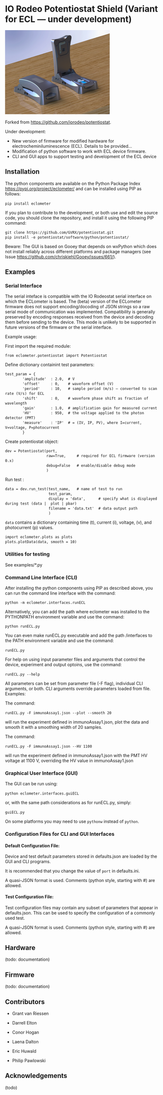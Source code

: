 # IO Rodeo Potentiostat Shield (Variant for ECL — under development)

![Alt text](assets/ECLometer_med.png)

Forked from https://github.com/iorodeo/potentiostat. 

Under development:
  - New version of firmware for modified hardware for electrocheminiluminescence (ECL). Details to be provided...
  - Modification of python software to work with ECL device firmware.
  - CLI and GUI apps to support testing and development of the ECL device


## Installation


The python components are available on the 
Python Package Index <https://pypi.org/project/eclometer/> and can be
installed using PIP as follows:

```pip install eclometer```


If you plan to contribute to the development, or both use and edit the source code, you should clone the repository, and install it using the following PIP command:


``` 
git clone https://github.com/GVRX/potentiostat.git
pip install -e potentiostat/software/python/potentiostat/
```


Beware: The GUI is based on Gooey that depends on wxPython which does not install reliably across different platforms and package managers (see Issue <https://github.com/chriskiehl/Gooey/issues/661/>).  





## Examples


### Serial Interface

The serial inteface is compatible with the IO Rodeostat serial interface on which the ECLometer is based.  The (beta)
version of the ECLometer firmware does not support encoding/docoding of JSON strings so a raw serial mode of communication was implemented.  Compatibility is generally preserved by encoding responses received from the device and decoding them before sending to the device. This mode is unlikely to be supported in future versions of the firmware or the serial interface.

Example usage:

First import the required module:
```
from eclometer.potentiostat import Potentiostat
```

Define dictionary containint test parameters:
```
test_param = {
        'amplitude'  : 2.0,  # V
        'offset'     : 0,    # waveform offset (V)
        'period'     : 10,   # sample period (m/s) — converted to scan rate (V/s) for ECL
        'shift'      : 0,    # waveform phase shift as fraction of wavelength
        'gain'       : 1.0,  # amplification gain for measured current
        'HV'         : 950,  # the voltage applied to the photon detector (PMT)
        'measure'    : 'IP'  # = (IV, IP, PV), where I=current, V=voltage, P=photocurrent
        }
```

Create potentiostat object:
```
dev = Potentiostat(port, 
                   raw=True,     # required for ECL firmware (version 0.x)
                   debug=False   # enable/disable debug mode
                   )     
```

Run test :

```
data = dev.run_test(test_name,   # name of test to run
                    test_param,  
                    display = 'data',      # specify what is displayed during test (data |  plot | pbar)
                    filename = 'data.txt'  # data output path
                    )
```


`data` contains a dictionary containing time (t), current (i), voltage, (v), and photocurrent (p) values. 

```
import eclometer.plots as plots 
plots.plotData(data, smooth = 10)
```


### Utilities for testing

See examples/*.py

### Command Line Interface (CLI)

After installing the python components using PIP as described above, you can run the command line interface with the command:

```
python -m eclometer.interfaces.runECL
```

Alternatively, you can add the path where eclometer was installed to the PYTHONPATH environment variable and use the command:

```
python runECL.py
```

You can even make runECL.py executable and add the path <ecl installation path>/interfaces to the PATH environment variable and use the command:

```runECL.py```

For help on using input parameter files and arguments that control the device, experiment and output optoins, use the command:

```runECL.py --help```

All parameters can be set from parameter file (-F flag), individual CLI arguments, or both.  CLI arguments override parameters loaded from file. Examples:

The command:

```runECL.py -F immunoAssay1.json --plot --smooth 20```

will run the experiment defined in immunoAssay1.json, plot the data and smooth it with a smoothing width of 20 samples.

The command:

```runECL.py -F immunoAssay1.json --HV 1100```

will run the experiment defined in immunoAssay1.json with the PMT HV voltage at 1100 V, overriding the HV value in immunoAssay1.json
    



### Graphical User Interface (GUI)

The GUI can be run using:

```python eclometer.interfaces.guiECL```

or, with the same path considerations as for runECL.py, simply:

```guiECL.py```

On some platforms you may need to use `pythonw` instead of `python`.


### Configuration Files for CLI and GUI Interfaces

#### Default Configuration File:

Device and test default parameters stored in defaults.json are loaded by the GUI and CLI programs.

It is recommended that you change the value of `port` in defaults.ini.

A quasi-JSON format is used.  Comments (python style, starting with #) are allowed.

#### Test Configuration File:

Test configuration files may contain any subset of parameters that appear in defaults.json.  This can be used to specify the configuration of a commonly used test.

A quasi-JSON format is used.  Comments (python style, starting with #) are allowed.


## Hardware

(todo: documentation)

## Firmware

(todo: documentation)

## Contributors


- Grant van Riessen

- Darrell Elton

- Conor Hogan 

- Laena Dalton

- Eric Huwald

- Philip Pawlowski


## Acknowledgements

(todo)
